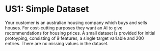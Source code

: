 # US1: Simple Dataset
Your customer is an australian housing company which buys and sells houses. For cost-cutting purposes they want an AI to give recommendations for housing prices. A small dataset is provided for initial protoyping, consisting of 9 features, a single target variable and 200 entries. There are no missing values in the dataset.
